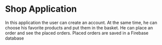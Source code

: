 # Shop Application

In this application the user can create an account. At the same time, he can choose his favorite products and put them in the basket. He can place an order and see the placed orders. Placed orders are saved in a Firebase database
